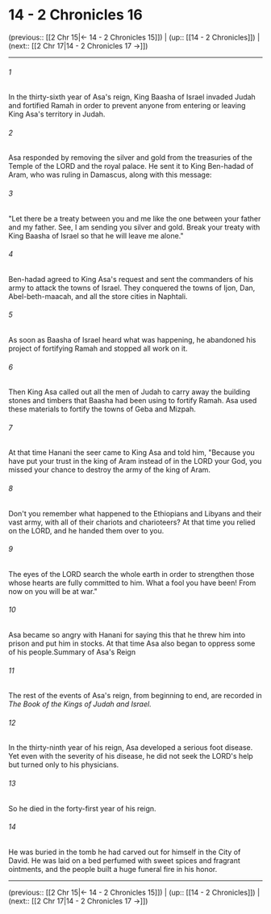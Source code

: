 # 14 - 2 Chronicles 16

(previous:: [[2 Chr 15|← 14 - 2 Chronicles 15]]) | (up:: [[14 - 2 Chronicles]]) | (next:: [[2 Chr 17|14 - 2 Chronicles 17 →]])

***


###### 1 
In the thirty-sixth year of Asa's reign, King Baasha of Israel invaded Judah and fortified Ramah in order to prevent anyone from entering or leaving King Asa's territory in Judah. 

###### 2 
Asa responded by removing the silver and gold from the treasuries of the Temple of the LORD and the royal palace. He sent it to King Ben-hadad of Aram, who was ruling in Damascus, along with this message: 

###### 3 
"Let there be a treaty between you and me like the one between your father and my father. See, I am sending you silver and gold. Break your treaty with King Baasha of Israel so that he will leave me alone." 

###### 4 
Ben-hadad agreed to King Asa's request and sent the commanders of his army to attack the towns of Israel. They conquered the towns of Ijon, Dan, Abel-beth-maacah, and all the store cities in Naphtali. 

###### 5 
As soon as Baasha of Israel heard what was happening, he abandoned his project of fortifying Ramah and stopped all work on it. 

###### 6 
Then King Asa called out all the men of Judah to carry away the building stones and timbers that Baasha had been using to fortify Ramah. Asa used these materials to fortify the towns of Geba and Mizpah. 

###### 7 
At that time Hanani the seer came to King Asa and told him, "Because you have put your trust in the king of Aram instead of in the LORD your God, you missed your chance to destroy the army of the king of Aram. 

###### 8 
Don't you remember what happened to the Ethiopians and Libyans and their vast army, with all of their chariots and charioteers? At that time you relied on the LORD, and he handed them over to you. 

###### 9 
The eyes of the LORD search the whole earth in order to strengthen those whose hearts are fully committed to him. What a fool you have been! From now on you will be at war." 

###### 10 
Asa became so angry with Hanani for saying this that he threw him into prison and put him in stocks. At that time Asa also began to oppress some of his people.Summary of Asa's Reign 

###### 11 
The rest of the events of Asa's reign, from beginning to end, are recorded in _The Book of the Kings of Judah and Israel._ 

###### 12 
In the thirty-ninth year of his reign, Asa developed a serious foot disease. Yet even with the severity of his disease, he did not seek the LORD's help but turned only to his physicians. 

###### 13 
So he died in the forty-first year of his reign. 

###### 14 
He was buried in the tomb he had carved out for himself in the City of David. He was laid on a bed perfumed with sweet spices and fragrant ointments, and the people built a huge funeral fire in his honor.

***

(previous:: [[2 Chr 15|← 14 - 2 Chronicles 15]]) | (up:: [[14 - 2 Chronicles]]) | (next:: [[2 Chr 17|14 - 2 Chronicles 17 →]])
